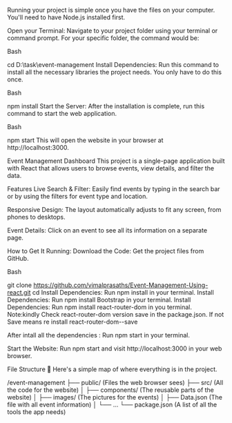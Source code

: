 Running your project is simple once you have the files on your computer. You'll need to have Node.js installed first.

Open your Terminal: Navigate to your project folder using your terminal or command prompt. For your specific folder, the command would be:

Bash

cd D:\task\event-management
Install Dependencies: Run this command to install all the necessary libraries the project needs. You only have to do this once.

Bash

npm install
Start the Server: After the installation is complete, run this command to start the web application.

Bash

npm start
This will open the website in your browser at http://localhost:3000.


Event Management Dashboard
This project is a single-page application built with React that allows users to browse events, view details, and filter the data.

Features
Live Search & Filter: Easily find events by typing in the search bar or by using the filters for event type and location.

Responsive Design: The layout automatically adjusts to fit any screen, from phones to desktops.

Event Details: Click on an event to see all its information on a separate page.

How to Get It Running:
Download the Code: Get the project files from GitHub.

Bash

git clone <https://github.com/vimalprasaths/Event-Management-Using-react.git>
cd <event-management>
Install Dependencies: Run npm install in your terminal.
Install Dependencies: Run npm install Bootstrap in your terminal.
Install Dependencies: Run npm install react-router-dom in you terminal.
Note:kindly Check react-router-dom  version save in the package.json.
If not Save means re install  react-router-dom--save

After intall all the dependencies : Run npm start in your terminal. 

Start the Website: Run npm start and visit http://localhost:3000 in your web browser.

File Structure 📁
Here's a simple map of where everything is in the project.

/event-management
├── public/                 (Files the web browser sees)
├── src/                    (All the code for the website)
│   ├── components/        (The reusable parts of the website)
│   ├── images/             (The pictures for the events)
│   ├── Data.json           (The file with all event information)
│   └── ...
└── package.json            (A list of all the tools the app needs)